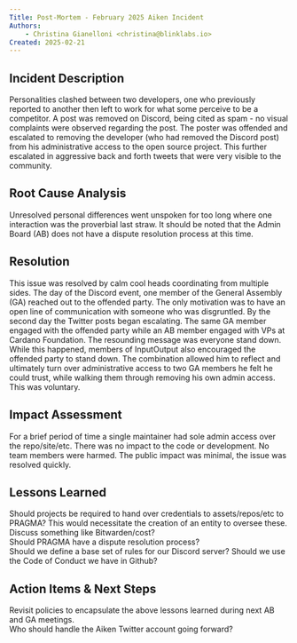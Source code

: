 ```yaml
---
Title: Post-Mortem - February 2025 Aiken Incident
Authors:
    - Christina Gianelloni <christina@blinklabs.io>
Created: 2025-02-21
---
```


## Incident Description
<!-- Briefly describe what happened, when, and where (e.g., GitHub, Twitter, email). -->
<!-- Summarize the conflict and how it escalated. -->
Personalities clashed between two developers, one who previously reported to another then left to work for what some perceive 
to be a competitor. A post was removed on Discord, being cited as spam - no visual complaints were observed regarding the post. 
The poster was offended and escalated to removing the developer (who had removed the Discord post) from his administrative access to 
the open source project. This further escalated in aggressive back and forth tweets that were very visible to the community.

## Root Cause Analysis
<!-- Identify reasons for the dispute (e.g., miscomm, unclear governance, personal differences). -->
<!-- Highlight any systemic issues (e.g., lack of a clear dispute resolution process). -->
Unresolved personal differences went unspoken for too long where one interaction was the proverbial last straw. It should be 
noted that the Admin Board (AB) does not have a dispute resolution process at this time.

## Resolution
<!-- Explain how the situation was resolved (e.g., mediation, new repository owners). -->
<!-- Outline any compromises made. -->
This issue was resolved by calm cool heads coordinating from multiple sides. The day of the Discord event, one member of the 
General Assembly (GA) reached out to the offended party. The only motivation was to have an open line of communication with 
someone who was disgruntled. By the second day the Twitter posts began escalating. The same GA member engaged with the 
offended party while an AB member engaged with VPs at Cardano Foundation. The resounding message was everyone stand down. 
While this happened, members of InputOutput also encouraged the offended party to stand down. The combination allowed him to 
reflect and ultimately turn over administrative access to two GA members he felt he could trust, while walking them through 
removing his own admin access. This was voluntary.

## Impact Assessment
<!-- Public trust: Did the dispute harm PRAGMA’s reputation? -->
<!-- Internal team: Were other members affected? -->
<!-- Project continuity: Did it delay development or cause forks? -->
For a brief period of time a single maintainer had sole admin access over the repo/site/etc. There was no impact to the code 
or development. No team members were harmed. The public impact was minimal, the issue was resolved quickly. 

## Lessons Learned
<!-- What could have been done to prevent the incident? -->
<!-- Are there any process gaps that need addressing? -->
<!-- What preventative improvements could be implemented? -->
Should projects be required to hand over credentials to assets/repos/etc to PRAGMA? This would necessitate the creation of an 
entity to oversee these. Discuss something like Bitwarden/cost? <br>
Should PRAGMA have a dispute resolution process? <br>
Should we define a base set of rules for our Discord server? Should we use the Code of Conduct we have in Github?

## Action Items & Next Steps
<!-- Any new policies or processes (e.g., better repo ownership policies, clearer comm channels) -->
<!-- Training or guidelines for conflict resolution/de-escalation. -->
<!-- Plans for rebuilding trust with the community. -->
Revisit policies to encapsulate the above lessons learned during next AB and GA meetings. <br>
Who should handle the Aiken Twitter account going forward?

